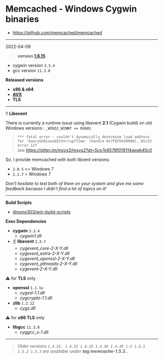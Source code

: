 # Memcached - Windows Cygwin binaries #
- https://github.com/memcached/memcached
----
2022-04-09

> **version [1.6.15](https://github.com/memcached/memcached/tree/1.6.15)**

  - cygwin version `3.3.4`
  - gcc version `11.3.0`

**Released versions**

  - **x86 & x64**
  - **[AVX](https://msdn.microsoft.com/fr-fr/library/jj620901.aspx)**
  - **TLS**

---

:bangbang: **Libevent**  

There is currently a runtime issue using libevent **2.1** (Cygwin build) on old Windows versions : `_WIN32_WINNT <= 0X601`  
> `*** fatal error - couldn't dynamically determine load address for 'QueryUnbiasedInterruptTime' (handle 0x7FEFD430000), Win32 error 127`  
*see https://gitter.im/msys2/msys2?at=5ce7e6578f019114aeab45c0*  

So, I provide memcached with both libvent versions:  
- `2.0.5` <= Windows 7  
- `2.1.7` > Windows 7  

*Don't hesitate to test both of them on your system and give me some feedback because I didn't find a lot of topics on it!*

-----
**Build Scripts** 

- [@nono303/win-build-scripts](https://github.com/nono303/win-build-scripts)

**Exec Dependencies**

 - **cygwin** `3.3.4`
   - *cygwin1.dll*
 - :point_up:  **libevent** `2.X.Y` 
   - *cygevent_core-2-X-Y.dll*
   - *cygevent_extra-2-X-Y.dll*
   - *cygevent_openssl-2-X-Y.dll*
   - *cygevent_pthreads-2-X-Y.dll*
   - *cygevent-2-X-Y.dll*

:warning: for **TLS** only
  - **openssl** `1.1.1o`
    - *cygssl-1.1.dll*
    - *cygcrypto-1.1.dll*
  - **zlib** `1.2.12`
    - *cygz.dll*  

:warning: for **x86 TLS** only
  - **libgcc** `11.3.0`
    - *cyggcc_s-1.dll*
----
> *Older versions `1.4.25. 1.4.33 1.4.35 1.4.36 1.4.39 1.5 1.5.1 1.5.2 1.5.3` are available under **tag memcache-1.5.3**...*